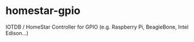 # homestar-gpio
IOTDB / HomeStar Controller for GPIO (e.g. Raspberry Pi, BeagleBone, Intel Edison…)
